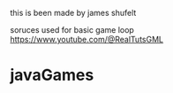 this is been made by james shufelt

soruces used for basic game loop
https://www.youtube.com/@RealTutsGML


# javaGames
